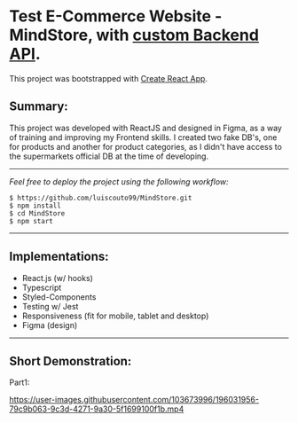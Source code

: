 # Test E-Commerce Website - MindStore, with [custom Backend API](https://github.com/Jcouto97/MindStore_API-Springboot).

This project was bootstrapped with [Create React App](https://github.com/facebook/create-react-app).

## Summary:

This project was developed with ReactJS and designed in Figma, as a way of training and improving my Frontend skills.
I created two fake DB's, one for products and another for product categories, as I didn't have access to the supermarkets official DB at the time of developing.

***

*Feel free to deploy the project using the following workflow:*
```
$ https://github.com/luiscouto99/MindStore.git
$ npm install
$ cd MindStore
$ npm start
```

***

## Implementations:

- React.js (w/ hooks)
- Typescript
- Styled-Components
- Testing w/ Jest
- Responsiveness (fit for mobile, tablet and desktop)
- Figma (design)

***

## Short Demonstration:
Part1:

https://user-images.githubusercontent.com/103673996/196031956-79c9b063-9c3d-4271-9a30-5f1699100f1b.mp4
